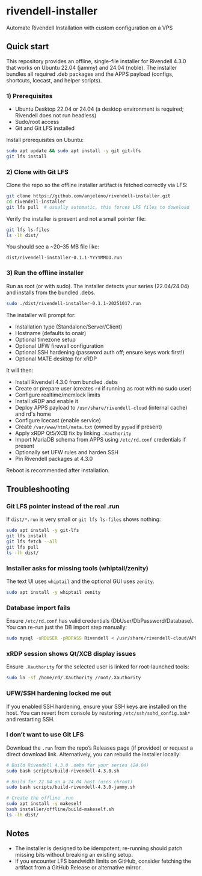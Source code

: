 # rivendell-installer
Automate Rivendell Installation with custom configuration on a VPS

## Quick start

This repository provides an offline, single-file installer for Rivendell 4.3.0 that works on Ubuntu 22.04 (jammy) and 24.04 (noble). The installer bundles all required .deb packages and the APPS payload (configs, shortcuts, Icecast, and helper scripts).

### 1) Prerequisites
- Ubuntu Desktop 22.04 or 24.04 (a desktop environment is required; Rivendell does not run headless)
- Sudo/root access
- Git and Git LFS installed

Install prerequisites on Ubuntu:

```bash
sudo apt update && sudo apt install -y git git-lfs
git lfs install
```

### 2) Clone with Git LFS

Clone the repo so the offline installer artifact is fetched correctly via LFS:

```bash
git clone https://github.com/anjeleno/rivendell-installer.git
cd rivendell-installer
git lfs pull  # usually automatic, this forces LFS files to download
```

Verify the installer is present and not a small pointer file:

```bash
git lfs ls-files
ls -lh dist/
```

You should see a ~20–35 MB file like:

```
dist/rivendell-installer-0.1.1-YYYYMMDD.run
```

### 3) Run the offline installer

Run as root (or with sudo). The installer detects your series (22.04/24.04) and installs from the bundled .debs.

```bash
sudo ./dist/rivendell-installer-0.1.1-20251017.run
```

The installer will prompt for:
- Installation type (Standalone/Server/Client)
- Hostname (defaults to onair)
- Optional timezone setup
- Optional UFW firewall configuration
- Optional SSH hardening (password auth off; ensure keys work first!)
- Optional MATE desktop for xRDP

It will then:
- Install Rivendell 4.3.0 from bundled .debs
- Create or prepare user (creates `rd` if running as root with no sudo user)
- Configure realtime/memlock limits
- Install xRDP and enable it
- Deploy APPS payload to `/usr/share/rivendell-cloud` (internal cache) and rd's home
- Configure Icecast (enable service)
- Create `/var/www/html/meta.txt` (owned by `pypad` if present)
- Apply xRDP Qt5/XCB fix by linking `.Xauthority`
- Import MariaDB schema from APPS using `/etc/rd.conf` credentials if present
- Optionally set UFW rules and harden SSH
- Pin Rivendell packages at 4.3.0

Reboot is recommended after installation.

## Troubleshooting

### Git LFS pointer instead of the real .run
If `dist/*.run` is very small or `git lfs ls-files` shows nothing:

```bash
sudo apt install -y git-lfs
git lfs install
git lfs fetch --all
git lfs pull
ls -lh dist/
```

### Installer asks for missing tools (whiptail/zenity)
The text UI uses `whiptail` and the optional GUI uses `zenity`.

```bash
sudo apt install -y whiptail zenity
```

### Database import fails
Ensure `/etc/rd.conf` has valid credentials (DbUser/DbPassword/Database). You can re-run just the DB import step manually:

```bash
sudo mysql -uRDUSER -pRDPASS Rivendell < /usr/share/rivendell-cloud/APPS/RDDB_v430_Cloud.sql
```

### xRDP session shows Qt/XCB display issues
Ensure `.Xauthority` for the selected user is linked for root-launched tools:

```bash
sudo ln -sf /home/rd/.Xauthority /root/.Xauthority
```

### UFW/SSH hardening locked me out
If you enabled SSH hardening, ensure your SSH keys are installed on the host. You can revert from console by restoring `/etc/ssh/sshd_config.bak*` and restarting SSH.

### I don’t want to use Git LFS
Download the `.run` from the repo’s Releases page (if provided) or request a direct download link. Alternatively, you can rebuild the installer locally:

```bash
# Build Rivendell 4.3.0 .debs for your series (24.04)
sudo bash scripts/build-rivendell-4.3.0.sh

# Build for 22.04 on a 24.04 host (uses chroot)
sudo bash scripts/build-rivendell-4.3.0-jammy.sh

# Create the offline .run
sudo apt install -y makeself
bash installer/offline/build-makeself.sh
ls -lh dist/
```

## Notes
- The installer is designed to be idempotent; re-running should patch missing bits without breaking an existing setup.
- If you encounter LFS bandwidth limits on GitHub, consider fetching the artifact from a GitHub Release or alternative mirror.
